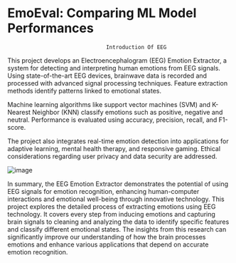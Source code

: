# EmoEval: Comparing ML Model Performances
                                   Introduction Of EEG
This project develops an Electroencephalogram (EEG) Emotion Extractor, a system for detecting and interpreting human emotions from EEG signals. Using state-of-the-art EEG devices, brainwave data is recorded and processed with advanced signal processing techniques. Feature extraction methods identify patterns linked to emotional states.

Machine learning algorithms like support vector machines (SVM) and K-Nearest Neighbor (KNN) classify emotions such as positive, negative and neutral. Performance is evaluated using accuracy, precision, recall, and F1-score.

The project also integrates real-time emotion detection into applications for adaptive learning, mental health therapy, and responsive gaming. Ethical considerations regarding user privacy and data security are addressed.

   ![image](https://github.com/Neha8136/EmoEval_Comparing_ML_Model_Performances/assets/91106552/c9a1b9b4-841b-4e76-9491-06f73ed20097)


In summary, the EEG Emotion Extractor demonstrates the potential of using EEG signals for emotion recognition, enhancing human-computer interactions and emotional well-being through innovative technology. 
This project explores the detailed process of extracting emotions using EEG technology. It covers every step from inducing emotions and capturing brain signals to cleaning and analyzing the data to identify specific features and classify different emotional states. The insights from this research can significantly improve our understanding of how the brain processes emotions and enhance various applications that depend on accurate emotion recognition. 

